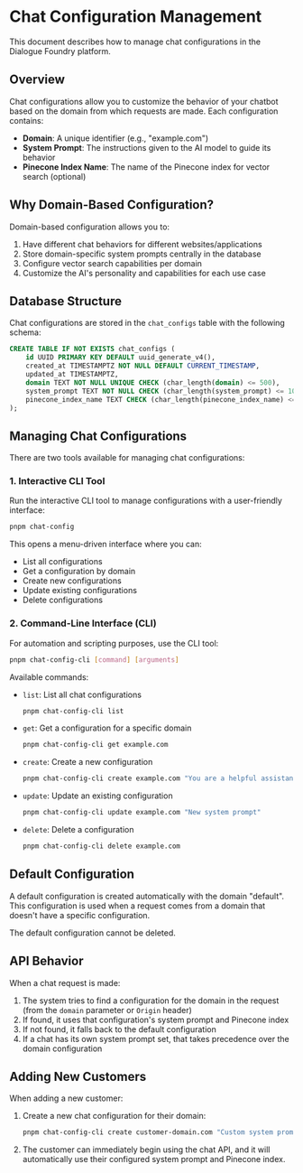 # Chat Configuration Management

This document describes how to manage chat configurations in the Dialogue Foundry platform.

## Overview

Chat configurations allow you to customize the behavior of your chatbot based on the domain from which requests are made. Each configuration contains:

- **Domain**: A unique identifier (e.g., "example.com")
- **System Prompt**: The instructions given to the AI model to guide its behavior
- **Pinecone Index Name**: The name of the Pinecone index for vector search (optional)

## Why Domain-Based Configuration?

Domain-based configuration allows you to:

1. Have different chat behaviors for different websites/applications
2. Store domain-specific system prompts centrally in the database
3. Configure vector search capabilities per domain
4. Customize the AI's personality and capabilities for each use case

## Database Structure

Chat configurations are stored in the `chat_configs` table with the following schema:

```sql
CREATE TABLE IF NOT EXISTS chat_configs (
    id UUID PRIMARY KEY DEFAULT uuid_generate_v4(),
    created_at TIMESTAMPTZ NOT NULL DEFAULT CURRENT_TIMESTAMP,
    updated_at TIMESTAMPTZ,
    domain TEXT NOT NULL UNIQUE CHECK (char_length(domain) <= 500),
    system_prompt TEXT NOT NULL CHECK (char_length(system_prompt) <= 10000),
    pinecone_index_name TEXT CHECK (char_length(pinecone_index_name) <= 500)
);
```

## Managing Chat Configurations

There are two tools available for managing chat configurations:

### 1. Interactive CLI Tool

Run the interactive CLI tool to manage configurations with a user-friendly interface:

```bash
pnpm chat-config
```

This opens a menu-driven interface where you can:
- List all configurations
- Get a configuration by domain
- Create new configurations
- Update existing configurations
- Delete configurations

### 2. Command-Line Interface (CLI)

For automation and scripting purposes, use the CLI tool:

```bash
pnpm chat-config-cli [command] [arguments]
```

Available commands:

- `list`: List all chat configurations
  ```bash
  pnpm chat-config-cli list
  ```

- `get`: Get a configuration for a specific domain
  ```bash
  pnpm chat-config-cli get example.com
  ```

- `create`: Create a new configuration
  ```bash
  pnpm chat-config-cli create example.com "You are a helpful assistant." my-pinecone-index
  ```

- `update`: Update an existing configuration
  ```bash
  pnpm chat-config-cli update example.com "New system prompt"
  ```

- `delete`: Delete a configuration
  ```bash
  pnpm chat-config-cli delete example.com
  ```

## Default Configuration

A default configuration is created automatically with the domain "default". This configuration is used when a request comes from a domain that doesn't have a specific configuration.

The default configuration cannot be deleted.

## API Behavior

When a chat request is made:

1. The system tries to find a configuration for the domain in the request (from the `domain` parameter or `Origin` header)
2. If found, it uses that configuration's system prompt and Pinecone index
3. If not found, it falls back to the default configuration
4. If a chat has its own system prompt set, that takes precedence over the domain configuration

## Adding New Customers

When adding a new customer:

1. Create a new chat configuration for their domain:
   ```bash
   pnpm chat-config-cli create customer-domain.com "Custom system prompt for this customer" customer-pinecone-index
   ```

2. The customer can immediately begin using the chat API, and it will automatically use their configured system prompt and Pinecone index. 